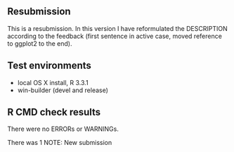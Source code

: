 ## Resubmission
This is a resubmission. In this version I have reformulated the DESCRIPTION
according to the feedback (first sentence in active case, moved reference to ggplot2
to the end).

## Test environments
* local OS X install, R 3.3.1
* win-builder (devel and release)

## R CMD check results
There were no ERRORs or WARNINGs. 

There was 1 NOTE:
   New submission